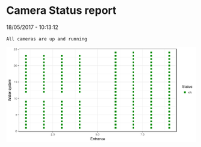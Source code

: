 Camera Status report
================
18/05/2017 - 10:13:12

    All cameras are up and running

![](camreport_files/figure-markdown_github/unnamed-chunk-2-1.png)
